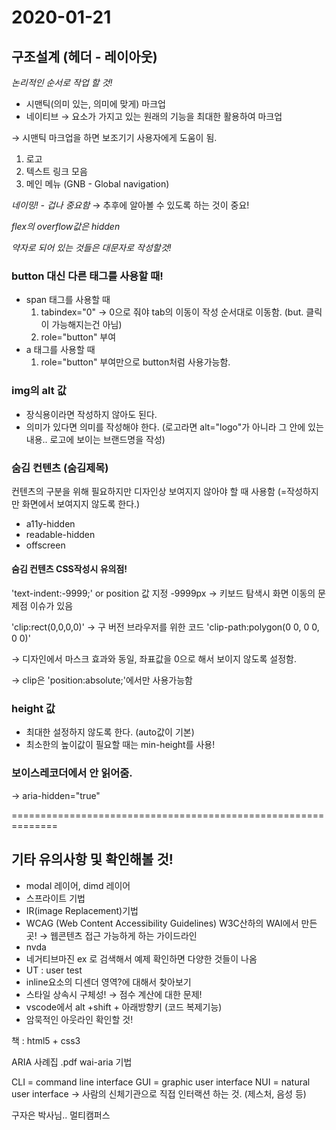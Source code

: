 # 2020-01-21 

## 구조설계 (헤더 - 레이아웃)

*논리적인 순서로 작업 할 것!*

- 시맨틱(의미 있는, 의미에 맞게) 마크업
- 네이티브 → 요소가 가지고 있는 원래의 기능을 최대한 활용하여 마크업

→ 시맨틱 마크업을 하면 보조기기 사용자에게 도움이 됨. 


1. 로고
2. 텍스트 링크 모음
3. 메인 메뉴 (GNB - Global navigation)

*네이밍! - 겁나 중요함* → 추후에 알아볼 수 있도록 하는 것이 중요!

*flex의 overflow값은 hidden*

*약자로 되어 있는 것들은 대문자로 작성할것!*

### button 대신 다른 태그를 사용할 때!

- span 태그를 사용할 때
    1. tabindex="0"  → 0으로 줘야 tab의 이동이 작성 순서대로 이동함. (but. 클릭이 가능해지는건 아님)
    2. role="button" 부여
- a 태그를 사용할 때
    1. role="button" 부여만으로 button처럼 사용가능함.

### img의 alt 값

- 장식용이라면 작성하지 않아도 된다. 
- 의미가 있다면 의미를 작성해야 한다.
(로고라면 alt="logo"가 아니라 그 안에 있는 내용.. 로고에 보이는 브랜드명을 작성)

### 숨김 컨텐츠 (숨김제목)

컨텐츠의 구분을 위해 필요하지만 디자인상 보여지지 않아야 할 때 사용함 (=작성하지만 화면에서 보여지지 않도록 한다.)
- a11y-hidden
- readable-hidden
- offscreen

#### 숨김 컨텐츠 CSS작성시 유의점!

'text-indent:-9999;' or position 값 지정 -9999px 
→ 키보드 탐색시 화면 이동의 문제점 이슈가 있음


'clip:rect(0,0,0,0)' → 구 버전 브라우저를 위한 코드
'clip-path:polygon(0 0, 0 0, 0 0)'

→ 디자인에서 마스크 효과와 동일, 좌표값을 0으로 해서 보이지 않도록 설정함.

→ clip은 'position:absolute;'에서만 사용가능함

### height 값

- 최대한 설정하지 않도록 한다. (auto값이 기본)
- 최소한의 높이값이 필요할 때는 min-height를 사용!

### 보이스레코더에서 안 읽어줌. 
→ aria-hidden="true"


==============================================================

## 기타 유의사항 및 확인해볼 것!

- modal 레이어, dimd 레이어
- 스프라이트 기법
- IR(image Replacement)기법
- WCAG (Web Content Accessibility Guidelines) W3C산하의 WAI에서 만든 곳! → 웹콘텐츠 접근 가능하게 하는 가이드라인
- nvda
- 네거티브마진 ex 로 검색해서 예제 확인하면 다양한 것들이 나옴
- UT : user test
- inline요소의 디센더 영역?에 대해서 찾아보기
- 스타일 상속시 구체성! → 점수 계산에 대한 문제!
- vscode에서 alt +shift + 아래방향키 (코드 복제기능)
- 암묵적인 아웃라인 확인할 것!

책 : html5 + css3

ARIA 사례집 .pdf
wai-aria 기법

CLI = command line interface
GUI = graphic user interface
NUI = natural user interface → 사람의 신체기관으로 직접 인터랙션 하는 것. (제스처, 음성 등)

구자은 박사님..
멀티캠퍼스